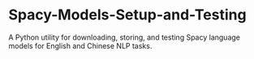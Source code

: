 # Spacy-Models-Setup-and-Testing
A Python utility for downloading, storing, and testing Spacy language models for English and Chinese NLP tasks.
